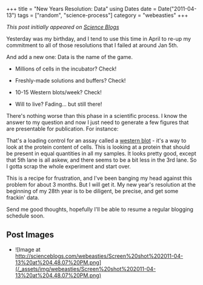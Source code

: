 +++
title = "New Years Resolution: Data"
using Dates
date = Date("2011-04-13")
tags = ["random", "science-process"]
category = "webeasties"
+++

_This post initially appeared on [Science Blogs](http://scienceblogs.com/webeasties)_

Yesterday was my birthday, and I tend to use this time in April to re-up my commitment to all of those resolutions that I failed at around Jan 5th.

And add a new one: Data is the name of the game. 
- Millions of cells in the incubator? Check!

- Freshly-made solutions and buffers? Check!

- 10-15 Western blots/week? Check!

- Will to live? Fading... but still there!

There's nothing worse than this phase in a scientific process. I know the answer to my question and now I just need to generate a few figures that are presentable for publication. 
For instance:

That's a loading control for an assay called a [western blot](http://en.wikipedia.org/wiki/Western_blot) - it's a way to look at the protein content of cells. This is looking at a protein that should be present in equal quantities in all my samples. It looks pretty good, except that 5th lane is all askew, and there seems to be a bit less in the 3rd lane. So I gotta scrap the whole experiment and start over.

This is a recipe for frustration, and I've been banging my head against this problem for about 3 months. But I will get it. My new year's resolution at the beginning of my 28th year is to be diligent, be precise, and get some frackin' data.

Send me good thoughts, hopefully I'll be able to resume a regular blogging schedule soon.

      
  

 ## Post Images

- ![Image at http://scienceblogs.com/webeasties/Screen%20shot%202011-04-13%20at%204.48.07%20PM.png](/_assets/img/webeasties/Screen%20shot%202011-04-13%20at%204.48.07%20PM.png)

